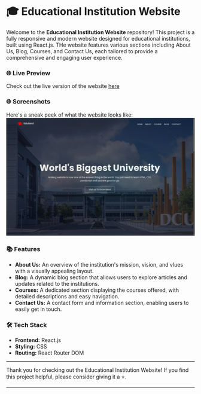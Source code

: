 # 🎓 Educational Institution Website

Welcome to the **Educational Institution Website** repository! This project is a fully responsive and modern website designed for educational institutions, built using React.js. THe website features various sections including About Us, Blog, Courses, and Contact Us, each tailored to provide a comprehensive and engaging user experience.

### 🌐 Live Preview

Check out the live version of the website [here](https://react-college-website.vercel.app/)

### 🌐 Screenshots

Here's a sneak peek of what the website looks like:
![Educational Institution Website](./public/preview.png)

### 📚 Features

- **About Us:** An overview of the institution's mission, vision, and vlues with a visually appealing layout.
- **Blog:** A dynamic blog section that allows users to explore articles and updates related to the institutions.
- **Courses:** A dedicated section displaying the courses offered, with detailed descriptions and easy navigation.
- **Contact Us:** A contact form and information section, enabling users to easily get in touch.

### 🛠️ Tech Stack

- **Frontend:** React.js
- **Styling:** CSS
- **Routing:** React Router DOM

---

Thank you for checking out the Educational Institution Website! If you find this project helpful, please consider giving it a ⭐.

---

